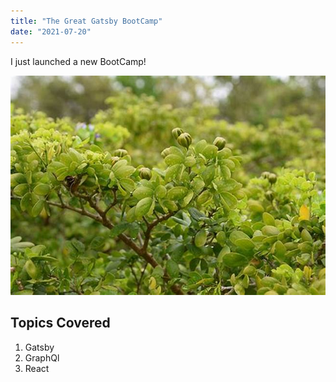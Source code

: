 ```yaml
---
title: "The Great Gatsby BootCamp"
date: "2021-07-20"
---
```


I just launched a new BootCamp!

![Grass](./OIP.jpg)

## Topics Covered

1. Gatsby
2. GraphQl
3. React